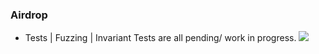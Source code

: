 ### Airdrop 
- Tests | Fuzzing | Invariant Tests are all pending/ work in progress.
![](https://ih1.redbubble.net/image.992400293.2653/flat,750x,075,f-pad,750x1000,f8f8f8.jpg)
